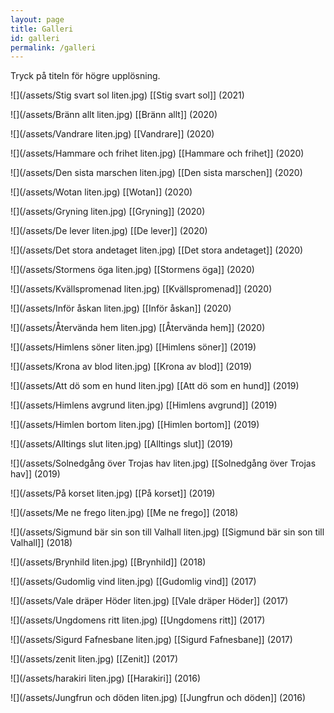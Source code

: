 ```yaml
---
layout: page
title: Galleri
id: galleri
permalink: /galleri
---
```

Tryck på titeln för högre upplösning.

![](/assets/Stig svart sol liten.jpg)
[[Stig svart sol]] (2021)

![](/assets/Bränn allt liten.jpg)
[[Bränn allt]] (2020)

![](/assets/Vandrare liten.jpg)
[[Vandrare]] (2020)

![](/assets/Hammare och frihet liten.jpg)
[[Hammare och frihet]] (2020)

![](/assets/Den sista marschen liten.jpg)
[[Den sista marschen]] (2020)

![](/assets/Wotan liten.jpg)
[[Wotan]] (2020)

![](/assets/Gryning liten.jpg)
[[Gryning]] (2020)

![](/assets/De lever liten.jpg)
[[De lever]] (2020)

![](/assets/Det stora andetaget liten.jpg)
[[Det stora andetaget]] (2020)

![](/assets/Stormens öga liten.jpg)
[[Stormens öga]] (2020)

![](/assets/Kvällspromenad liten.jpg)
[[Kvällspromenad]] (2020)

![](/assets/Inför åskan liten.jpg)
[[Inför åskan]] (2020)

![](/assets/Återvända hem liten.jpg)
[[Återvända hem]] (2020)

![](/assets/Himlens söner liten.jpg)
[[Himlens söner]] (2019)

![](/assets/Krona av blod liten.jpg)
[[Krona av blod]] (2019)

![](/assets/Att dö som en hund liten.jpg)
[[Att dö som en hund]] (2019)

![](/assets/Himlens avgrund liten.jpg)
[[Himlens avgrund]] (2019)

![](/assets/Himlen bortom liten.jpg)
[[Himlen bortom]] (2019)

![](/assets/Alltings slut liten.jpg)
[[Alltings slut]] (2019)

![](/assets/Solnedgång över Trojas hav liten.jpg)
[[Solnedgång över Trojas hav]] (2019)

![](/assets/På korset liten.jpg)
[[På korset]] (2019)

![](/assets/Me ne frego liten.jpg)
[[Me ne frego]] (2018)

![](/assets/Sigmund bär sin son till Valhall liten.jpg)
[[Sigmund bär sin son till Valhall]] (2018)

![](/assets/Brynhild liten.jpg)
[[Brynhild]] (2018)

![](/assets/Gudomlig vind liten.jpg)
[[Gudomlig vind]] (2017)

![](/assets/Vale dräper Höder liten.jpg)
[[Vale dräper Höder]] (2017)

![](/assets/Ungdomens ritt liten.jpg)
[[Ungdomens ritt]] (2017)

![](/assets/Sigurd Fafnesbane liten.jpg)
[[Sigurd Fafnesbane]] (2017)

![](/assets/zenit liten.jpg)
[[Zenit]] (2017)

![](/assets/harakiri liten.jpg)
[[Harakiri]] (2016)

![](/assets/Jungfrun och döden liten.jpg)
[[Jungfrun och döden]] (2016)